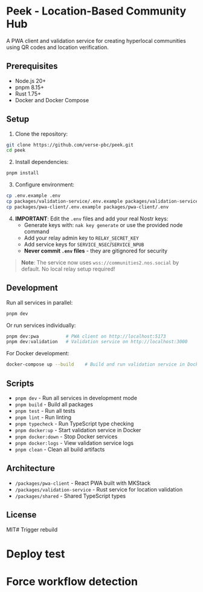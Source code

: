 # Peek - Location-Based Community Hub

A PWA client and validation service for creating hyperlocal communities using QR codes and location verification.

## Prerequisites

- Node.js 20+
- pnpm 8.15+
- Rust 1.75+
- Docker and Docker Compose

## Setup

1. Clone the repository:
```bash
git clone https://github.com/verse-pbc/peek.git
cd peek
```

2. Install dependencies:
```bash
pnpm install
```

3. Configure environment:
```bash
cp .env.example .env
cp packages/validation-service/.env.example packages/validation-service/.env
cp packages/pwa-client/.env.example packages/pwa-client/.env
```

4. **IMPORTANT**: Edit the `.env` files and add your real Nostr keys:
   - Generate keys with: `nak key generate` or use the provided node command
   - Add your relay admin key to `RELAY_SECRET_KEY`
   - Add service keys for `SERVICE_NSEC`/`SERVICE_NPUB`
   - **Never commit `.env` files** - they are gitignored for security

> **Note**: The service now uses `wss://communities2.nos.social` by default. No local relay setup required!

## Development

Run all services in parallel:
```bash
pnpm dev
```

Or run services individually:
```bash
pnpm dev:pwa          # PWA client on http://localhost:5173
pnpm dev:validation   # Validation service on http://localhost:3000
```

For Docker development:
```bash
docker-compose up --build    # Build and run validation service in Docker
```

## Scripts

- `pnpm dev` - Run all services in development mode
- `pnpm build` - Build all packages
- `pnpm test` - Run all tests
- `pnpm lint` - Run linting
- `pnpm typecheck` - Run TypeScript type checking
- `pnpm docker:up` - Start validation service in Docker
- `pnpm docker:down` - Stop Docker services
- `pnpm docker:logs` - View validation service logs
- `pnpm clean` - Clean all build artifacts

## Architecture

- `/packages/pwa-client` - React PWA built with MKStack
- `/packages/validation-service` - Rust service for location validation
- `/packages/shared` - Shared TypeScript types

## License

MIT# Trigger rebuild
# Deploy test
# Force workflow detection
